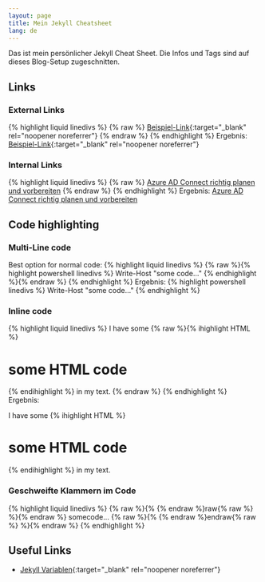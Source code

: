 ```yaml
---
layout: page
title: Mein Jekyll Cheatsheet
lang: de
---
```

Das ist mein persönlicher Jekyll Cheat Sheet. Die Infos und Tags sind auf dieses Blog-Setup zugeschnitten.

## Links

### External Links

{% highlight liquid linedivs %}
{% raw %}
[Beispiel-Link](https://www.example.com){:target="_blank" rel="noopener noreferrer"}
{% endraw %}
{% endhighlight %}
Ergebnis:
[Beispiel-Link](https://www.example.com){:target="_blank" rel="noopener noreferrer"}

### Internal Links

{% highlight liquid linedivs %}
{% raw %}
[Azure AD Connect richtig planen und vorbereiten](/2020/06/05/Azure-AD-Connect-Video/)
{% endraw %}
{% endhighlight %}
Ergebnis:
[Azure AD Connect richtig planen und vorbereiten](/2020/06/05/Azure-AD-Connect-Video/)

## Code highlighting

### Multi-Line code

Best option for normal code:
{% highlight liquid linedivs %}
{% raw %}{% highlight powershell linedivs %}
Write-Host "some code..."
{% endhighlight %}{% endraw %}
{% endhighlight %}
Ergebnis:
{% highlight powershell linedivs %}
Write-Host "some code..."
{% endhighlight %}

### Inline code

{% highlight liquid linedivs %}
I have some {% raw %}{% ihighlight HTML %}<h1>some HTML code</h1>{% endihighlight %} in my text.
{% endraw %}
{% endhighlight %}
Ergebnis:

I have some {% ihighlight HTML %}<h1>some HTML code</h1>{% endihighlight %} in my text.

### Geschweifte Klammern im Code

{% highlight liquid linedivs %}
{% raw %}{% {% endraw %}raw{% raw %} %}{% endraw %}
somecode...
{% raw %}{% {% endraw %}endraw{% raw %} %}{% endraw %}
{% endhighlight %}

## Useful Links

- [Jekyll Variablen](https://jekyllrb.com/docs/variables/){:target="_blank" rel="noopener noreferrer"}
